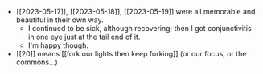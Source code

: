 - [[2023-05-17]], [[2023-05-18]], [[2023-05-19]] were all memorable and beautiful in their own way.
  - I continued to be sick, although recovering; then I got conjunctivitis in one eye just at the tail end of it.
  - I'm happy though.
- [[20]] means [[fork our lights then keep forking]] (or our focus, or the commons...)
